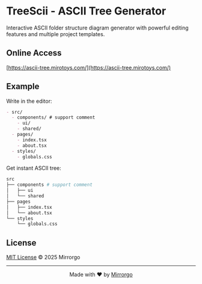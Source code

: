 # TreeScii - ASCII Tree Generator

Interactive ASCII folder structure diagram generator with powerful editing features and multiple project templates.

## Online Access

[https://ascii-tree.mirotoys.com/](https://ascii-tree.mirotoys.com/)

## Example

Write in the editor:
```markdown
- src/
  - components/ # support comment
    - ui/
    - shared/
  - pages/
    - index.tsx
    - about.tsx
  - styles/
    - globals.css
```

Get instant ASCII tree:
```bash
src
├── components # support comment
│   ├── ui
│   └── shared
├── pages
│   ├── index.tsx
│   └── about.tsx
└── styles
    └── globals.css
```



## License

[MIT License](LICENSE) © 2025 Mirrorgo

---

<div align="center">
  Made with ❤️ by <a href="https://github.com/Mirrorgo">Mirrorgo</a>
</div>
